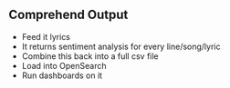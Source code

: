 ## Comprehend Output

- Feed it lyrics
- It returns sentiment analysis for every line/song/lyric
- Combine this back into a full csv file
- Load into OpenSearch
- Run dashboards on it

